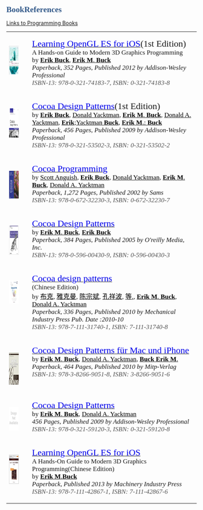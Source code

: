 # BookReferences
[Links to Programming Books](books.html)

<html>

<head>
<meta name=Title content=Books>
<meta name=Keywords content="">
<meta http-equiv=Content-Type content="text/html; charset=macintosh">
<meta name=Generator content="Microsoft Word 14 (filtered)">
<style>
<!--
 /* Font Definitions */
@font-face
	{font-family:"Courier New";
	panose-1:2 7 3 9 2 2 5 2 4 4;}
@font-face
	{font-family:Times;
	panose-1:2 0 5 0 0 0 0 0 0 0;}
@font-face
	{font-family:"\FF2D\FF33 \660E\671D";}
@font-face
	{font-family:Verdana;
	panose-1:2 11 6 4 3 5 4 4 2 4;}
@font-face
	{font-family:Verdana;
	panose-1:2 11 6 4 3 5 4 4 2 4;}
@font-face
	{font-family:Cambria;
	panose-1:2 4 5 3 5 4 6 3 2 4;}
@font-face
	{font-family:"Lucida Grande";
	panose-1:2 11 6 0 4 5 2 2 2 4;}
@font-face
	{font-family:"Songti SC Black";
	panose-1:2 1 8 0 4 1 1 1 1 1;}
 /* Style Definitions */
p.MsoNormal, li.MsoNormal, div.MsoNormal
	{margin-top:6.0pt;
	margin-right:0in;
	margin-bottom:6.0pt;
	margin-left:0in;
	font-size:12.0pt;
	font-family:Cambria;}
h1
	{margin-top:24.0pt;
	margin-right:0in;
	margin-bottom:6.0pt;
	margin-left:0in;
	font-size:16.0pt;
	font-family:Calibri;
	color:#345A8A;}
p.MsoAcetate, li.MsoAcetate, div.MsoAcetate
	{margin:0in;
	margin-bottom:.0001pt;
	font-size:9.0pt;
	font-family:"Lucida Grande";}
span.Heading1Char
	{font-family:Calibri;
	color:#345A8A;
	font-weight:bold;}
p.Code, li.Code, div.Code
	{margin-top:0in;
	margin-right:-.25in;
	margin-bottom:0in;
	margin-left:-.25in;
	margin-bottom:.0001pt;
	line-height:12.0pt;
	font-size:9.0pt;
	font-family:"Courier New";}
p.AppendixHeading, li.AppendixHeading, div.AppendixHeading
	{margin-top:24.0pt;
	margin-right:0in;
	margin-bottom:12.0pt;
	margin-left:0in;
	page-break-before:always;
	font-size:18.0pt;
	font-family:Times;
	color:#345A8A;
	font-weight:bold;}
span.AppendixHeadingChar
	{font-family:Times;
	color:#345A8A;
	font-weight:bold;}
span.BalloonTextChar
	{font-family:"Lucida Grande";}
.MsoChpDefault
	{font-family:Cambria;}
@page WordSection1
	{size:8.5in 11.0in;
	margin:1.0in 1.25in 1.0in 1.25in;}
div.WordSection1
	{page:WordSection1;}
 /* List Definitions */
ol
	{margin-bottom:0in;}
ul
	{margin-bottom:0in;}
-->
</style>

</head>

<body lang=EN-US>

<div class=WordSection1>

<table class=MsoNormalTable border=1 cellspacing=0 cellpadding=0 width=1009
 style='border-collapse:collapse;border:none'>
 <tr>
  <td width=80 valign=top style='width:79.85pt;border:none;padding:0in 5.4pt 0in 5.4pt'>
  <p class=MsoNormal style='margin:0in;margin-bottom:.0001pt;text-autospace:
  none'><span style='font-size:11.0pt;font-family:Verdana'><img width=3
  height=3 id="Picture 1" src="books_files/image001.png"></span></p>
  <p class=MsoNormal style='margin:0in;margin-bottom:.0001pt;text-autospace:
  none'><span style='font-size:11.0pt;font-family:Verdana'><img width=3
  height=3 id="Picture 2" src="books_files/image002.png"></span></p>
  <p class=MsoNormal style='margin:0in;margin-bottom:.0001pt;text-autospace:
  none'><a href="http://www.gettextbooks.com/isbn/9780321741837/"><span
  style='font-size:11.0pt;font-family:Verdana;color:#0000E9;text-decoration:
  none'><img border=0 width=62 height=79 id="Picture 3"
  src="books_files/image003.png"></span></a></p>
  <p class=MsoNormal style='margin:0in;margin-bottom:.0001pt;text-autospace:
  none'><span style='font-size:11.0pt;font-family:Verdana'><img border=0
  width=3 height=3 id="Picture 4" src="books_files/image004.png"></span></p>
  </td>
  <td width=12 style='width:11.8pt;border:none;padding:0in 5.4pt 0in 5.4pt'>
  <p class=MsoNormal style='margin:0in;margin-bottom:.0001pt;text-autospace:
  none'><span style='font-size:11.0pt;font-family:Verdana'><img border=0
  width=3 height=3 id="Picture 5" src="books_files/image005.png"></span></p>
  </td>
  <td width=918 valign=top style='width:917.55pt;border:none;padding:0in 5.4pt 0in 5.4pt'>
  <p class=MsoNormal style='margin:0in;margin-bottom:.0001pt;text-autospace:
  none'><span style='font-size:11.0pt;font-family:Verdana'><img border=0
  width=3 height=3 id="Picture 6" src="books_files/image006.png"></span></p>
  <p class=MsoNormal style='margin:0in;margin-bottom:.0001pt;text-autospace:
  none'><span style='font-size:11.0pt;font-family:Verdana'><a
  href="http://www.gettextbooks.com/isbn/9780321741837/"><span
  style='font-size:18.0pt;color:#0000E9'>Learning OpenGL ES for iOS</span></a></span><span
  style='font-size:18.0pt;font-family:Verdana'>(1st&nbsp;Edition)</span></p>
  <p class=MsoNormal style='margin:0in;margin-bottom:.0001pt;text-autospace:
  none'><span style='font-size:13.0pt;font-family:Verdana'>A Hands-on Guide to
  Modern 3D Graphics Programming</span></p>
  <p class=MsoNormal style='margin:0in;margin-bottom:.0001pt;text-autospace:
  none'><span style='font-size:13.0pt;font-family:Verdana'>by <a
  href="http://www.gettextbooks.com/author/Erik_Buck"><b><span
  style='color:windowtext;text-decoration:none'>Erik</span></b><span
  style='color:windowtext;text-decoration:none'> <b>Buck</b></span></a>, <a
  href="http://www.gettextbooks.com/author/Erik_M_Buck"><b><span
  style='color:windowtext;text-decoration:none'>Erik</span></b><span
  style='color:windowtext;text-decoration:none'> <b>M</b>. <b>Buck</b></span></a></span></p>
  <p class=MsoNormal style='margin:0in;margin-bottom:.0001pt;text-autospace:
  none'><i><span style='font-size:13.0pt;font-family:Verdana'>Paperback</span></i><span
  style='font-size:13.0pt;font-family:Verdana'>, <i>352 Pages</i>, <i>Published
  2012 by Addison-Wesley Professional</i></span></p>
  <p class=MsoNormal style='margin:0in;margin-bottom:.0001pt;text-autospace:
  none'><i><span style='font-size:13.0pt;font-family:Verdana;color:#535353'>ISBN-13:&nbsp;978-0-321-74183-7,&nbsp;ISBN:&nbsp;0-321-74183-8</span></i></p>
  <p class=MsoNormal style='margin:0in;margin-bottom:.0001pt;text-autospace:
  none'><span style='font-size:13.0pt;font-family:Verdana'><img border=0
  width=3 height=3 id="Picture 7" src="books_files/image007.png"></span></p>
  </td>
 </tr>
 <tr>
  <td width=80 valign=top style='width:79.85pt;border:none;padding:0in 5.4pt 0in 5.4pt'>
  <p class=MsoNormal style='margin:0in;margin-bottom:.0001pt;text-autospace:
  none'><span style='font-size:11.0pt;font-family:Verdana'><img border=0
  width=3 height=3 id="Picture 8" src="books_files/image008.png"></span></p>
  <p class=MsoNormal style='margin:0in;margin-bottom:.0001pt;text-autospace:
  none'><span style='font-size:11.0pt;font-family:Verdana'><img border=0
  width=3 height=3 id="Picture 9" src="books_files/image009.png"></span></p>
  <p class=MsoNormal style='margin:0in;margin-bottom:.0001pt;text-autospace:
  none'><a href="http://www.gettextbooks.com/isbn/9780321535023/"><span
  style='font-size:11.0pt;font-family:Verdana;color:#0000E9;text-decoration:
  none'><img border=0 width=62 height=79 id="Picture 10"
  src="books_files/image010.png"></span></a></p>
  <p class=MsoNormal style='margin:0in;margin-bottom:.0001pt;text-autospace:
  none'><span style='font-size:11.0pt;font-family:Verdana'><img border=0
  width=3 height=3 id="Picture 11" src="books_files/image011.png"></span></p>
  </td>
  <td width=12 style='width:11.8pt;border:none;padding:0in 5.4pt 0in 5.4pt'>
  <p class=MsoNormal style='margin:0in;margin-bottom:.0001pt;text-autospace:
  none'><span style='font-size:11.0pt;font-family:Verdana'><img border=0
  width=3 height=3 id="Picture 12" src="books_files/image012.png"></span></p>
  </td>
  <td width=918 valign=top style='width:917.55pt;border:none;padding:0in 5.4pt 0in 5.4pt'>
  <p class=MsoNormal style='margin:0in;margin-bottom:.0001pt;text-autospace:
  none'><span style='font-size:11.0pt;font-family:Verdana'><img border=0
  width=3 height=3 id="Picture 13" src="books_files/image013.png"></span></p>
  <p class=MsoNormal style='margin:0in;margin-bottom:.0001pt;text-autospace:
  none'><span style='font-size:11.0pt;font-family:Verdana'><a
  href="http://www.gettextbooks.com/isbn/9780321535023/"><span
  style='font-size:18.0pt;color:#0000E9'>Cocoa Design Patterns</span></a></span><span
  style='font-size:18.0pt;font-family:Verdana'>(1st&nbsp;Edition)</span></p>
  <p class=MsoNormal style='margin:0in;margin-bottom:.0001pt;text-autospace:
  none'><span style='font-size:13.0pt;font-family:Verdana'>by <a
  href="http://www.gettextbooks.com/author/Erik_Buck"><b><span
  style='color:windowtext;text-decoration:none'>Erik</span></b><span
  style='color:windowtext;text-decoration:none'> <b>Buck</b></span></a>, <a
  href="http://www.gettextbooks.com/author/Donald_Yacktman"><span
  style='color:windowtext;text-decoration:none'>Donald Yacktman</span></a>, <a
  href="http://www.gettextbooks.com/author/Erik_M_Buck"><b><span
  style='color:windowtext;text-decoration:none'>Erik</span></b><span
  style='color:windowtext;text-decoration:none'> <b>M</b>. <b>Buck</b></span></a>,
  <a href="http://www.gettextbooks.com/author/Donald_A_Yacktman"><span
  style='color:windowtext;text-decoration:none'>Donald A. Yacktman</span></a>, <a
  href="http://www.gettextbooks.com/author/Erik_Yacktman_Buck"><b><span
  style='color:windowtext;text-decoration:none'>Erik</span></b><span
  style='color:windowtext;text-decoration:none'>;Yacktman <b>Buck</b></span></a>,
  <a href="http://www.gettextbooks.com/author/Erik_M_Buck"><b><span
  style='color:windowtext;text-decoration:none'>Erik</span></b><span
  style='color:windowtext;text-decoration:none'> <b>M</b>.: <b>Buck</b></span></a></span></p>
  <p class=MsoNormal style='margin:0in;margin-bottom:.0001pt;text-autospace:
  none'><i><span style='font-size:13.0pt;font-family:Verdana'>Paperback</span></i><span
  style='font-size:13.0pt;font-family:Verdana'>, <i>456 Pages</i>, <i>Published
  2009 by Addison-Wesley Professional</i></span></p>
  <p class=MsoNormal style='margin:0in;margin-bottom:.0001pt;text-autospace:
  none'><i><span style='font-size:13.0pt;font-family:Verdana;color:#535353'>ISBN-13:&nbsp;978-0-321-53502-3,&nbsp;ISBN:&nbsp;0-321-53502-2</span></i></p>
  <p class=MsoNormal style='margin:0in;margin-bottom:.0001pt;text-autospace:
  none'><span style='font-size:13.0pt;font-family:Verdana'><img border=0
  width=3 height=3 id="Picture 14" src="books_files/image014.png"></span></p>
  </td>
 </tr>
 <tr>
  <td width=80 valign=top style='width:79.85pt;border:none;padding:0in 5.4pt 0in 5.4pt'>
  <p class=MsoNormal style='margin:0in;margin-bottom:.0001pt;text-autospace:
  none'><span style='font-size:11.0pt;font-family:Verdana'><img border=0
  width=3 height=3 id="Picture 15" src="books_files/image015.png"></span></p>
  <p class=MsoNormal style='margin:0in;margin-bottom:.0001pt;text-autospace:
  none'><span style='font-size:11.0pt;font-family:Verdana'><img border=0
  width=3 height=3 id="Picture 16" src="books_files/image016.png"></span></p>
  <p class=MsoNormal style='margin:0in;margin-bottom:.0001pt;text-autospace:
  none'><a href="http://www.gettextbooks.com/isbn/9780672322303/"><span
  style='font-size:11.0pt;font-family:Verdana;color:#0000E9;text-decoration:
  none'><img border=0 width=62 height=75 id="Picture 17"
  src="books_files/image017.png"></span></a></p>
  <p class=MsoNormal style='margin:0in;margin-bottom:.0001pt;text-autospace:
  none'><span style='font-size:11.0pt;font-family:Verdana'><img border=0
  width=3 height=3 id="Picture 18" src="books_files/image018.png"></span></p>
  </td>
  <td width=12 style='width:11.8pt;border:none;padding:0in 5.4pt 0in 5.4pt'>
  <p class=MsoNormal style='margin:0in;margin-bottom:.0001pt;text-autospace:
  none'><span style='font-size:11.0pt;font-family:Verdana'><img border=0
  width=3 height=3 id="Picture 19" src="books_files/image019.png"></span></p>
  </td>
  <td width=918 valign=top style='width:917.55pt;border:none;padding:0in 5.4pt 0in 5.4pt'>
  <p class=MsoNormal style='margin:0in;margin-bottom:.0001pt;text-autospace:
  none'><span style='font-size:11.0pt;font-family:Verdana'><img border=0
  width=3 height=3 id="Picture 20" src="books_files/image020.png"></span></p>
  <p class=MsoNormal style='margin:0in;margin-bottom:.0001pt;text-autospace:
  none'><span style='font-size:11.0pt;font-family:Verdana'><a
  href="http://www.gettextbooks.com/isbn/9780672322303/"><span
  style='font-size:18.0pt;color:#0000E9'>Cocoa Programming</span></a></span></p>
  <p class=MsoNormal style='margin:0in;margin-bottom:.0001pt;text-autospace:
  none'><span style='font-size:13.0pt;font-family:Verdana'>by <a
  href="http://www.gettextbooks.com/author/Scott_Anguish"><span
  style='color:windowtext;text-decoration:none'>Scott Anguish</span></a>, <a
  href="http://www.gettextbooks.com/author/Erik_Buck"><b><span
  style='color:windowtext;text-decoration:none'>Erik</span></b><span
  style='color:windowtext;text-decoration:none'> <b>Buck</b></span></a>, <a
  href="http://www.gettextbooks.com/author/Donald_Yacktman"><span
  style='color:windowtext;text-decoration:none'>Donald Yacktman</span></a>, <a
  href="http://www.gettextbooks.com/author/Erik_M_Buck"><b><span
  style='color:windowtext;text-decoration:none'>Erik</span></b><span
  style='color:windowtext;text-decoration:none'> <b>M</b>. <b>Buck</b></span></a>,
  <a href="http://www.gettextbooks.com/author/Donald_A_Yacktman"><span
  style='color:windowtext;text-decoration:none'>Donald A. Yacktman</span></a></span></p>
  <p class=MsoNormal style='margin:0in;margin-bottom:.0001pt;text-autospace:
  none'><i><span style='font-size:13.0pt;font-family:Verdana'>Paperback</span></i><span
  style='font-size:13.0pt;font-family:Verdana'>, <i>1,272 Pages</i>, <i>Published
  2002 by Sams</i></span></p>
  <p class=MsoNormal style='margin:0in;margin-bottom:.0001pt;text-autospace:
  none'><i><span style='font-size:13.0pt;font-family:Verdana;color:#535353'>ISBN-13:&nbsp;978-0-672-32230-3,&nbsp;ISBN:&nbsp;0-672-32230-7</span></i></p>
  <p class=MsoNormal style='margin:0in;margin-bottom:.0001pt;text-autospace:
  none'><span style='font-size:13.0pt;font-family:Verdana'><img border=0
  width=3 height=3 id="Picture 21" src="books_files/image021.png"></span></p>
  </td>
 </tr>

 <tr>
  <td width=80 valign=top style='width:79.85pt;border:none;padding:0in 5.4pt 0in 5.4pt'>
  <p class=MsoNormal style='margin:0in;margin-bottom:.0001pt;text-autospace:
  none'><span style='font-size:11.0pt;font-family:Verdana'><img border=0
  width=3 height=3 id="Picture 29" src="books_files/image029.png"></span></p>
  <p class=MsoNormal style='margin:0in;margin-bottom:.0001pt;text-autospace:
  none'><span style='font-size:11.0pt;font-family:Verdana'><img border=0
  width=3 height=3 id="Picture 30" src="books_files/image030.png"></span></p>
  <p class=MsoNormal style='margin:0in;margin-bottom:.0001pt;text-autospace:
  none'><a href="http://www.gettextbooks.com/isbn/9780596004309/"><span
  style='font-size:11.0pt;font-family:Verdana;color:#0000E9;text-decoration:
  none'><img border=0 width=62 height=79 id="Picture 31"
  src="books_files/image031.png"></span></a></p>
  <p class=MsoNormal style='margin:0in;margin-bottom:.0001pt;text-autospace:
  none'><span style='font-size:11.0pt;font-family:Verdana'><img border=0
  width=3 height=3 id="Picture 32" src="books_files/image032.png"></span></p>
  </td>
  <td width=12 style='width:11.8pt;border:none;padding:0in 5.4pt 0in 5.4pt'>
  <p class=MsoNormal style='margin:0in;margin-bottom:.0001pt;text-autospace:
  none'><span style='font-size:11.0pt;font-family:Verdana'><img border=0
  width=3 height=3 id="Picture 33" src="books_files/image033.png"></span></p>
  </td>
  <td width=918 valign=top style='width:917.55pt;border:none;padding:0in 5.4pt 0in 5.4pt'>
  <p class=MsoNormal style='margin:0in;margin-bottom:.0001pt;text-autospace:
  none'><span style='font-size:11.0pt;font-family:Verdana'><img border=0
  width=3 height=3 id="Picture 34" src="books_files/image034.png"></span></p>
  <p class=MsoNormal style='margin:0in;margin-bottom:.0001pt;text-autospace:
  none'><span style='font-size:11.0pt;font-family:Verdana'><a
  href="http://www.gettextbooks.com/isbn/9780596004309/"><span
  style='font-size:18.0pt;color:#0000E9'>Cocoa Design Patterns</span></a></span></p>
  <p class=MsoNormal style='margin:0in;margin-bottom:.0001pt;text-autospace:
  none'><span style='font-size:13.0pt;font-family:Verdana'>by <a
  href="http://www.gettextbooks.com/author/Erik_M_Buck"><b><span
  style='color:windowtext;text-decoration:none'>Erik</span></b><span
  style='color:windowtext;text-decoration:none'> <b>M</b>. <b>Buck</b></span></a>,
  <a href="http://www.gettextbooks.com/author/Erik_Buck"><b><span
  style='color:windowtext;text-decoration:none'>Erik</span></b><span
  style='color:windowtext;text-decoration:none'> <b>Buck</b></span></a></span></p>
  <p class=MsoNormal style='margin:0in;margin-bottom:.0001pt;text-autospace:
  none'><i><span style='font-size:13.0pt;font-family:Verdana'>Paperback</span></i><span
  style='font-size:13.0pt;font-family:Verdana'>, <i>384 Pages</i>, <i>Published
  2005 by O'reilly Media, Inc.</i></span></p>
  <p class=MsoNormal style='margin:0in;margin-bottom:.0001pt;text-autospace:
  none'><i><span style='font-size:13.0pt;font-family:Verdana;color:#535353'>ISBN-13:&nbsp;978-0-596-00430-9,&nbsp;ISBN:&nbsp;0-596-00430-3</span></i></p>
  <p class=MsoNormal style='margin:0in;margin-bottom:.0001pt;text-autospace:
  none'><span style='font-size:13.0pt;font-family:Verdana'><img border=0
  width=3 height=3 id="Picture 35" src="books_files/image035.png"></span></p>
  </td>
 </tr>
 <tr>
  <td width=80 valign=top style='width:79.85pt;border:none;padding:0in 5.4pt 0in 5.4pt'>
  <p class=MsoNormal style='margin:0in;margin-bottom:.0001pt;text-autospace:
  none'><span style='font-size:11.0pt;font-family:Verdana'><img border=0
  width=3 height=3 id="Picture 36" src="books_files/image036.png"></span></p>
  <p class=MsoNormal style='margin:0in;margin-bottom:.0001pt;text-autospace:
  none'><span style='font-size:11.0pt;font-family:Verdana'><img border=0
  width=3 height=3 id="Picture 37" src="books_files/image037.png"></span></p>
  <p class=MsoNormal style='margin:0in;margin-bottom:.0001pt;text-autospace:
  none'><a href="http://www.gettextbooks.com/isbn/9787111317401/"><span
  style='font-size:11.0pt;font-family:Verdana;color:#0000E9;text-decoration:
  none'><img border=0 width=62 height=62 id="Picture 38"
  src="books_files/image038.png"></span></a></p>
  <p class=MsoNormal style='margin:0in;margin-bottom:.0001pt;text-autospace:
  none'><span style='font-size:11.0pt;font-family:Verdana'><img border=0
  width=3 height=3 id="Picture 39" src="books_files/image039.png"></span></p>
  </td>
  <td width=12 style='width:11.8pt;border:none;padding:0in 5.4pt 0in 5.4pt'>
  <p class=MsoNormal style='margin:0in;margin-bottom:.0001pt;text-autospace:
  none'><span style='font-size:11.0pt;font-family:Verdana'><img border=0
  width=3 height=3 id="Picture 40" src="books_files/image040.png"></span></p>
  </td>
  <td width=918 valign=top style='width:917.55pt;border:none;padding:0in 5.4pt 0in 5.4pt'>
  <p class=MsoNormal style='margin:0in;margin-bottom:.0001pt;text-autospace:
  none'><span style='font-size:11.0pt;font-family:Verdana'><img border=0
  width=3 height=3 id="Picture 41" src="books_files/image041.png"></span></p>
  <p class=MsoNormal style='margin:0in;margin-bottom:.0001pt;text-autospace:
  none'><span style='font-size:11.0pt;font-family:Verdana'><a
  href="http://www.gettextbooks.com/isbn/9787111317401/"><span
  style='font-size:18.0pt;color:#0000E9'>Cocoa design patterns</span></a></span></p>
  <p class=MsoNormal style='margin:0in;margin-bottom:.0001pt;text-autospace:
  none'><span style='font-size:13.0pt;font-family:Verdana'>(Chinese Edition)</span></p>
  <p class=MsoNormal style='margin:0in;margin-bottom:.0001pt;text-autospace:
  none'><span style='font-size:13.0pt;font-family:Verdana'>by <a
  href="http://www.gettextbooks.com/author/%e5%b8%83%e5%85%8b"><span
  style='font-family:"\FF2D\FF33 \660E\671D";color:windowtext;text-decoration:
  none'>&#24067;&#20811;</span></a>, <a
  href="http://www.gettextbooks.com/author/%e9%9b%85%e5%85%8b%e6%9b%bc"><span
  style='font-family:"\FF2D\FF33 \660E\671D";color:windowtext;text-decoration:
  none'>&#38597;&#20811;&#26364;</span></a>, <a
  href="http://www.gettextbooks.com/author/%e9%99%88%e5%ae%97%e6%96%8c"><span
  style='font-family:"\FF2D\FF33 \660E\671D";color:windowtext;text-decoration:
  none'>&#38472;</span><span style='font-family:"\FF2D\FF33 \660E\671D";
  color:windowtext;text-decoration:none'>&#23447;&#25996;</span></a>, <a
  href="http://www.gettextbooks.com/author/%e5%ad%94%e7%a5%a5%e6%b3%a2"><span
  style='font-family:"\FF2D\FF33 \660E\671D";color:windowtext;text-decoration:
  none'>&#23380;&#31077;&#27874;</span></a>, <a
  href="http://www.gettextbooks.com/author/%e7%ad%89"><span style='font-family:
  "\FF2D\FF33 \660E\671D";color:windowtext;text-decoration:none'>&#31561;</span><span
  style='color:windowtext;text-decoration:none'>.</span></a>, <a
  href="http://www.gettextbooks.com/author/Erik_M_Buck"><b><span
  style='color:windowtext;text-decoration:none'>Erik</span></b><span
  style='color:windowtext;text-decoration:none'> <b>M</b>. <b>Buck</b></span></a>,
  <a href="http://www.gettextbooks.com/author/Donald_A_Yacktman"><span
  style='color:windowtext;text-decoration:none'>Donald A. Yacktman</span></a></span></p>
  <p class=MsoNormal style='margin:0in;margin-bottom:.0001pt;text-autospace:
  none'><i><span style='font-size:13.0pt;font-family:Verdana'>Paperback</span></i><span
  style='font-size:13.0pt;font-family:Verdana'>, <i>336 Pages</i>, <i>Published
  2010 by Mechanical Industry Press Pub. Date :2010-10</i></span></p>
  <p class=MsoNormal style='margin:0in;margin-bottom:.0001pt;text-autospace:
  none'><i><span style='font-size:13.0pt;font-family:Verdana;color:#535353'>ISBN-13:&nbsp;978-7-111-31740-1,&nbsp;ISBN:&nbsp;7-111-31740-8</span></i></p>
  <p class=MsoNormal style='margin:0in;margin-bottom:.0001pt;text-autospace:
  none'><span style='font-size:13.0pt;font-family:Verdana'><img border=0
  width=3 height=3 id="Picture 42" src="books_files/image042.png"></span></p>
  </td>
 </tr>
 <tr>
  <td width=80 valign=top style='width:79.85pt;border:none;padding:0in 5.4pt 0in 5.4pt'>
  <p class=MsoNormal style='margin:0in;margin-bottom:.0001pt;text-autospace:
  none'><span style='font-size:11.0pt;font-family:Verdana'><img border=0
  width=3 height=3 id="Picture 43" src="books_files/image043.png"></span></p>
  <p class=MsoNormal style='margin:0in;margin-bottom:.0001pt;text-autospace:
  none'><span style='font-size:11.0pt;font-family:Verdana'><img border=0
  width=3 height=3 id="Picture 44" src="books_files/image044.png"></span></p>
  <p class=MsoNormal style='margin:0in;margin-bottom:.0001pt;text-autospace:
  none'><a href="http://www.gettextbooks.com/isbn/9783826690518/"><span
  style='font-size:11.0pt;font-family:Verdana;color:#0000E9;text-decoration:
  none'><img border=0 width=62 height=87 id="Picture 45"
  src="books_files/image045.png"></span></a></p>
  <p class=MsoNormal style='margin:0in;margin-bottom:.0001pt;text-autospace:
  none'><span style='font-size:11.0pt;font-family:Verdana'><img border=0
  width=3 height=3 id="Picture 46" src="books_files/image046.png"></span></p>
  </td>
  <td width=12 style='width:11.8pt;border:none;padding:0in 5.4pt 0in 5.4pt'>
  <p class=MsoNormal style='margin:0in;margin-bottom:.0001pt;text-autospace:
  none'><span style='font-size:11.0pt;font-family:Verdana'><img border=0
  width=3 height=3 id="Picture 47" src="books_files/image047.png"></span></p>
  </td>
  <td width=918 valign=top style='width:917.55pt;border:none;padding:0in 5.4pt 0in 5.4pt'>
  <p class=MsoNormal style='margin:0in;margin-bottom:.0001pt;text-autospace:
  none'><span style='font-size:11.0pt;font-family:Verdana'><img border=0
  width=3 height=3 id="Picture 48" src="books_files/image048.png"></span></p>
  <p class=MsoNormal style='margin:0in;margin-bottom:.0001pt;text-autospace:
  none'><span style='font-size:11.0pt;font-family:Verdana'><a
  href="http://www.gettextbooks.com/isbn/9783826690518/"><span
  style='font-size:18.0pt;color:#0000E9'>Cocoa Design Patterns für Mac und
  iPhone</span></a></span></p>
  <p class=MsoNormal style='margin:0in;margin-bottom:.0001pt;text-autospace:
  none'><span style='font-size:13.0pt;font-family:Verdana'>by <a
  href="http://www.gettextbooks.com/author/Erik_M_Buck"><b><span
  style='color:windowtext;text-decoration:none'>Erik</span></b><span
  style='color:windowtext;text-decoration:none'> <b>M</b>. <b>Buck</b></span></a>,
  <a href="http://www.gettextbooks.com/author/Donald_A_Yacktman"><span
  style='color:windowtext;text-decoration:none'>Donald A. Yacktman</span></a>, <a
  href="http://www.gettextbooks.com/author/Buck_Erik_M"><b><span
  style='color:windowtext;text-decoration:none'>Buck</span></b><span
  style='color:windowtext;text-decoration:none'> <b>Erik</b> <b>M</b>.</span></a></span></p>
  <p class=MsoNormal style='margin:0in;margin-bottom:.0001pt;text-autospace:
  none'><i><span style='font-size:13.0pt;font-family:Verdana'>Paperback</span></i><span
  style='font-size:13.0pt;font-family:Verdana'>, <i>464 Pages</i>, <i>Published
  2010 by Mitp-Verlag</i></span></p>
  <p class=MsoNormal style='margin:0in;margin-bottom:.0001pt;text-autospace:
  none'><i><span style='font-size:13.0pt;font-family:Verdana;color:#535353'>ISBN-13:&nbsp;978-3-8266-9051-8,&nbsp;ISBN:&nbsp;3-8266-9051-6</span></i></p>
  <p class=MsoNormal style='margin:0in;margin-bottom:.0001pt;text-autospace:
  none'><span style='font-size:13.0pt;font-family:Verdana'><img border=0
  width=3 height=3 id="Picture 49" src="books_files/image049.png"></span></p>
  </td>
 </tr>
 <tr>
  <td width=80 valign=top style='width:79.85pt;border:none;padding:0in 5.4pt 0in 5.4pt'>
  <p class=MsoNormal style='margin:0in;margin-bottom:.0001pt;text-autospace:
  none'><span style='font-size:11.0pt;font-family:Verdana'><img border=0
  width=3 height=3 id="Picture 50" src="books_files/image050.png"></span></p>
  <p class=MsoNormal style='margin:0in;margin-bottom:.0001pt;text-autospace:
  none'><span style='font-size:11.0pt;font-family:Verdana'><img border=0
  width=3 height=3 id="Picture 51" src="books_files/image051.png"></span></p>
  <p class=MsoNormal style='margin:0in;margin-bottom:.0001pt;text-autospace:
  none'><a href="http://www.gettextbooks.com/isbn/9780321591203/"><span
  style='font-size:11.0pt;font-family:Verdana;color:#0000E9;text-decoration:
  none'><img border=0 width=62 height=62 id="Picture 52"
  src="books_files/image052.png"></span></a></p>
  <p class=MsoNormal style='margin:0in;margin-bottom:.0001pt;text-autospace:
  none'><span style='font-size:11.0pt;font-family:Verdana'><img border=0
  width=3 height=3 id="Picture 53" src="books_files/image053.png"></span></p>
  </td>
  <td width=12 style='width:11.8pt;border:none;padding:0in 5.4pt 0in 5.4pt'>
  <p class=MsoNormal style='margin:0in;margin-bottom:.0001pt;text-autospace:
  none'><span style='font-size:11.0pt;font-family:Verdana'><img border=0
  width=3 height=3 id="Picture 54" src="books_files/image054.png"></span></p>
  </td>
  <td width=918 valign=top style='width:917.55pt;border:none;padding:0in 5.4pt 0in 5.4pt'>
  <p class=MsoNormal style='margin:0in;margin-bottom:.0001pt;text-autospace:
  none'><span style='font-size:11.0pt;font-family:Verdana'><img border=0
  width=3 height=3 id="Picture 55" src="books_files/image055.png"></span></p>
  <p class=MsoNormal style='margin:0in;margin-bottom:.0001pt;text-autospace:
  none'><span style='font-size:11.0pt;font-family:Verdana'><a
  href="http://www.gettextbooks.com/isbn/9780321591203/"><span
  style='font-size:18.0pt;color:#0000E9'>Cocoa Design Patterns</span></a></span></p>
  <p class=MsoNormal style='margin:0in;margin-bottom:.0001pt;text-autospace:
  none'><span style='font-size:13.0pt;font-family:Verdana'>by <a
  href="http://www.gettextbooks.com/author/Erik_M_Buck"><b><span
  style='color:windowtext;text-decoration:none'>Erik</span></b><span
  style='color:windowtext;text-decoration:none'> <b>M</b>. <b>Buck</b></span></a>,
  <a href="http://www.gettextbooks.com/author/Donald_A_Yacktman"><span
  style='color:windowtext;text-decoration:none'>Donald A. Yacktman</span></a></span></p>
  <p class=MsoNormal style='margin:0in;margin-bottom:.0001pt;text-autospace:
  none'><i><span style='font-size:13.0pt;font-family:Verdana'>456 Pages</span></i><span
  style='font-size:13.0pt;font-family:Verdana'>, <i>Published 2009 by
  Addison-Wesley Professional</i></span></p>
  <p class=MsoNormal style='margin:0in;margin-bottom:.0001pt;text-autospace:
  none'><i><span style='font-size:13.0pt;font-family:Verdana;color:#535353'>ISBN-13:&nbsp;978-0-321-59120-3,&nbsp;ISBN:&nbsp;0-321-59120-8</span></i></p>
  <p class=MsoNormal style='margin:0in;margin-bottom:.0001pt;text-autospace:
  none'><span style='font-size:13.0pt;font-family:Verdana'><img border=0
  width=3 height=3 id="Picture 56" src="books_files/image056.png"></span></p>
  </td>
 </tr>
 <tr>
  <td width=80 valign=top style='width:79.85pt;border:none;padding:0in 5.4pt 0in 5.4pt'>
  <p class=MsoNormal style='margin:0in;margin-bottom:.0001pt;text-autospace:
  none'><span style='font-size:11.0pt;font-family:Verdana'><img border=0
  width=3 height=3 id="Picture 57" src="books_files/image057.png"></span></p>
  <p class=MsoNormal style='margin:0in;margin-bottom:.0001pt;text-autospace:
  none'><span style='font-size:11.0pt;font-family:Verdana'><img border=0
  width=3 height=3 id="Picture 58" src="books_files/image058.png"></span></p>
  <p class=MsoNormal style='margin:0in;margin-bottom:.0001pt;text-autospace:
  none'><a href="http://www.gettextbooks.com/isbn/9787111428671/"><span
  style='font-size:11.0pt;font-family:Verdana;color:#0000E9;text-decoration:
  none'><img border=0 width=62 height=79 id="Picture 59"
  src="books_files/image059.png"></span></a></p>
  <p class=MsoNormal style='margin:0in;margin-bottom:.0001pt;text-autospace:
  none'><span style='font-size:11.0pt;font-family:Verdana'><img border=0
  width=3 height=3 id="Picture 60" src="books_files/image060.png"></span></p>
  </td>
  <td width=12 style='width:11.8pt;border:none;padding:0in 5.4pt 0in 5.4pt'>
  <p class=MsoNormal style='margin:0in;margin-bottom:.0001pt;text-autospace:
  none'><span style='font-size:11.0pt;font-family:Verdana'><img border=0
  width=3 height=3 id="Picture 61" src="books_files/image061.png"></span></p>
  </td>
  <td width=918 valign=top style='width:917.55pt;border:none;padding:0in 5.4pt 0in 5.4pt'>
  <p class=MsoNormal style='margin:0in;margin-bottom:.0001pt;text-autospace:
  none'><span style='font-size:11.0pt;font-family:Verdana'><img border=0
  width=3 height=3 id="Picture 62" src="books_files/image062.png"></span></p>
  <p class=MsoNormal style='margin:0in;margin-bottom:.0001pt;text-autospace:
  none'><span style='font-size:11.0pt;font-family:Verdana'><a
  href="http://www.gettextbooks.com/isbn/9787111428671/"><span
  style='font-size:18.0pt;color:#0000E9'>Learning OpenGL ES for iOS</span></a></span></p>
  <p class=MsoNormal style='margin:0in;margin-bottom:.0001pt;text-autospace:
  none'><span style='font-size:13.0pt;font-family:Verdana'>A Hands-On Guide to
  Modern 3D Graphics Programming(Chinese Edition)</span></p>
  <p class=MsoNormal style='margin:0in;margin-bottom:.0001pt;text-autospace:
  none'><span style='font-size:13.0pt;font-family:Verdana'>by <a
  href="http://www.gettextbooks.com/author/Erik_M_Buck"><b><span
  style='color:windowtext;text-decoration:none'>Erik</span></b><span
  style='color:windowtext;text-decoration:none'> <b>M</b>.<b>Buck</b></span></a></span></p>
  <p class=MsoNormal style='margin:0in;margin-bottom:.0001pt;text-autospace:
  none'><i><span style='font-size:13.0pt;font-family:Verdana'>Paperback</span></i><span
  style='font-size:13.0pt;font-family:Verdana'>, <i>Published 2013 by Machinery
  Industry Press</i></span></p>
  <p class=MsoNormal style='margin:0in;margin-bottom:.0001pt;text-autospace:
  none'><i><span style='font-size:13.0pt;font-family:Verdana;color:#535353'>ISBN-13:&nbsp;978-7-111-42867-1,&nbsp;ISBN:&nbsp;7-111-42867-6</span></i></p>
  <p class=MsoNormal style='margin:0in;margin-bottom:.0001pt;text-autospace:
  none'><span style='font-size:13.0pt;font-family:Verdana'><img border=0
  width=3 height=3 id="Picture 63" src="books_files/image063.png"></span></p>
  </td>
 </tr>
</table>

<p class=MsoNormal>&nbsp;</p>

</div>

</body>

</html>

